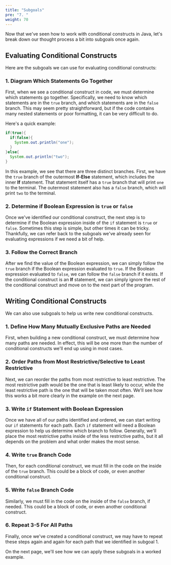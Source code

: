 ```yaml
---
title: "Subgoals"
pre: "7. "
weight: 70
---
```


Now that we've seen how to work with conditional constructs in Java, let's break down our thought process a bit into subgoals once again.

## Evaluating Conditional Constructs

Here are the subgoals we can use for evaluating conditional constructs:

### 1. Diagram Which Statements Go Together

First, when we see a conditional construct in code, we must determine which statements go together. Specifically, we need to know which statements are in the `true` branch, and which statements are in the `false` branch. This may seem pretty straightforward, but if the code contains many nested statements or poor formatting, it can be very difficult to do.

Here's a quick example:

```java
if(true){
  if(false){
    System.out.println("one");
  }
}else{
  System.out.println("two");
}
```

In this example, we see that there are three distinct branches. First, we have the `true` branch of the outermost **If-Else** statement, which includes the inner **If** statement. That statement itself has a `true` branch that will print `one` to the terminal. The outermost statement also has a `false` branch, which will print `two` to the terminal. 

### 2. Determine if Boolean Expression is `true` or `false`

Once we've identified our conditional construct, the next step is to determine if the Boolean expression inside of the `if` statement is `true` or `false`. Sometimes this step is simple, but other times it can be tricky. Thankfully, we can refer back to the subgoals we've already seen for evaluating expressions if we need a bit of help. 

### 3. Follow the Correct Branch

After we find the value of the Boolean expression, we can simply follow the `true` branch if the Boolean expression evaluated to `true`. If the Boolean expression evaluated to `false`, we can follow the `false` branch if it exists. If the conditional construct is an **If** statement, we can simply ignore the rest of the conditional construct and move on to the next part of the program.

## Writing Conditional Constructs

We can also use subgoals to help us write new conditional constructs. 

### 1. Define How Many Mutually Exclusive Paths are Needed

First, when building a new conditional construct, we must determine how many paths are needed. In effect, this will be one more than the number of conditional constructs we'll end up using in most cases. 

### 2. Order Paths from Most Restrictive/Selective to Least Restrictive

Next, we can reorder the paths from most restrictive to least restrictive. The most restrictive path would be the one that is least likely to occur, while the least restrictive path is the one that will be taken most often. We'll see how this works a bit more clearly in the example on the next page. 

### 3. Write `if` Statement with Boolean Expression

Once we have all of our paths identified and ordered, we can start writing our `if` statements for each path. Each `if` statement will need a Boolean expression to help us determine which branch to follow. Generally, we'll place the most restrictive paths inside of the less restrictive paths, but it all depends on the problem and what order makes the most sense. 

### 4. Write `true` Branch Code

Then, for each conditional construct, we must fill in the code on the inside of the `true` branch. This could be a block of code, or even another conditional construct. 

### 5. Write `false` Branch Code

Similarly, we must fill in the code on the inside of the `false` branch, if needed. This could be a block of code, or even another conditional construct. 

### 6. Repeat 3-5 For All Paths

Finally, once we've created a conditional construct, we may have to repeat these steps again and again for each path that we identified in subgoal 1. 

On the next page, we'll see how we can apply these subgoals in a worked example. 